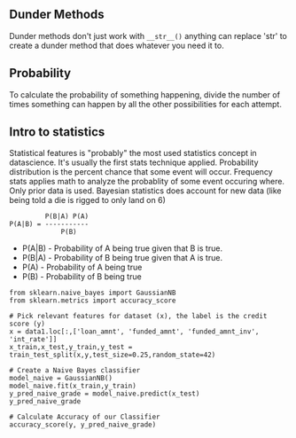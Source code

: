 ## Dunder Methods

Dunder methods don't just work with `__str__()` anything can replace 'str' to create a dunder method that does whatever you need it to.

## Probability

To calculate the probability of something happening, divide the number of times something can happen by all the other possibilities for each attempt.

## Intro to statistics

Statistical features is "probably" the most used statistics concept in datascience. It's usually the first stats technique applied.
Probability distribution is the percent chance that some event will occur.
Frequency stats applies math to analyze the probablity of some event occuring where. Only prior data is used.
Bayesian statistics does account for new data (like being told a die is rigged to only land on 6)

```
         P(B|A) P(A)
P(A|B) = -----------
             P(B)
```

- P(A|B) - Probability of A being true given that B is true.
- P(B|A) - Probability of B being true given that A is true.
- P(A) - Probability of A being true
- P(B) - Probability of B being true

```
from sklearn.naive_bayes import GaussianNB
from sklearn.metrics import accuracy_score

# Pick relevant features for dataset (x), the label is the credit score (y)
x = data1.loc[:,['loan_amnt', 'funded_amnt', 'funded_amnt_inv', 'int_rate']]
x_train,x_test,y_train,y_test = train_test_split(x,y,test_size=0.25,random_state=42)

# Create a Naive Bayes classifier
model_naive = GaussianNB()
model_naive.fit(x_train,y_train)
y_pred_naive_grade = model_naive.predict(x_test)
y_pred_naive_grade

# Calculate Accuracy of our Classifier
accuracy_score(y, y_pred_naive_grade)
